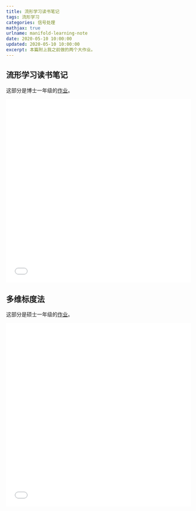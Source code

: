 ```yaml
---
title: 流形学习读书笔记
tags: 流形学习
categories: 信号处理
mathjax: true
urlname: manifold-learning-note
date: 2020-05-10 10:00:00
updated: 2020-05-10 10:00:00
excerpt: 本篇附上我之前做的两个大作业。
---
```


## 流形学习读书笔记

这部分是博士一年级的[作业](数学综合课听课报告.pdf)。

<iframe src="流形学习读书笔记/数学综合课听课报告.pdf" width="100%" height="500" name="topFrame" scrolling="yes"  noresize="noresize" frameborder="0" id="topFrame">
This browser does not support PDFs. Please download the PDF to view it: <a href="多维标度法.pdf">Download PDF</a>
</iframe>

## 多维标度法

这部分是硕士一年级的[作业](多维标度法.pdf)。

<iframe src="流形学习读书笔记/多维标度法.pdf" width="100%" height="500" name="topFrame" scrolling="yes"  noresize="noresize" frameborder="0" id="topFrame">
This browser does not support PDFs. Please download the PDF to view it: <a href="多维标度法.pdf">Download PDF</a>
</iframe>